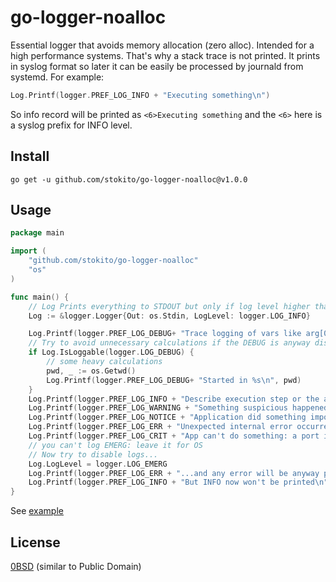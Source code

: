 # go-logger-noalloc
Essential logger that avoids memory allocation (zero alloc). Intended for a high performance systems.
That's why a stack trace is not printed.
It prints in syslog format so later it can be easily be processed by journald from systemd.
For example:
```go
Log.Printf(logger.PREF_LOG_INFO + "Executing something\n")
```
So info record will be printed as `<6>Executing something` and the `<6>` here is a syslog prefix for INFO level.

## Install

    go get -u github.com/stokito/go-logger-noalloc@v1.0.0

## Usage

```go
package main

import (
	"github.com/stokito/go-logger-noalloc"
	"os"
)

func main() {
	// Log Prints everything to STDOUT but only if log level higher than INFO 
    Log := &logger.Logger{Out: os.Stdin, LogLevel: logger.LOG_INFO}

	Log.Printf(logger.PREF_LOG_DEBUG+ "Trace logging of vars like arg[0]: %s\n", os.Args[0])
	// Try to avoid unnecessary calculations if the DEBUG is anyway disabled
	if Log.IsLoggable(logger.LOG_DEBUG) {
		// some heavy calculations
		pwd, _ := os.Getwd()
		Log.Printf(logger.PREF_LOG_DEBUG+ "Started in %s\n", pwd)
	}
	Log.Printf(logger.PREF_LOG_INFO + "Describe execution step or the app sends/received a request from external system, minor error occurred like a timeout\n")
	Log.Printf(logger.PREF_LOG_WARNING + "Something suspicious happened, used deprecated API or an error occurred because a request is invalid\n")
	Log.Printf(logger.PREF_LOG_NOTICE + "Application did something important: processed a request, finished processing\n")
	Log.Printf(logger.PREF_LOG_ERR + "Unexpected internal error occurred: invalid request format\n")
	Log.Printf(logger.PREF_LOG_CRIT + "App can't do something: a port is already taken, missing config etc, fatal panic\n")
	// you can't log EMERG: leave it for OS
	// Now try to disable logs...
	Log.LogLevel = logger.LOG_EMERG
	Log.Printf(logger.PREF_LOG_ERR + "...and any error will be anyway printed\n")
	Log.Printf(logger.PREF_LOG_INFO + "But INFO now won't be printed\n")
}
```

See [example](examples/log_example.go)

## License
[0BSD](https://opensource.org/licenses/0BSD) (similar to Public Domain)